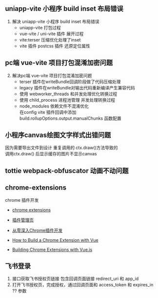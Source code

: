
## uniapp-vite 小程序 build inset 布局错误
1. 解决 uniapp-vite 小程序 build inset 布局错误
    - uniapp-vite 打包过程
    - vue-vite / uni-vite 插件 展开过程
    - vite:terser 压缩优化处理了inset
    - vite 插件 postcss 插件 还原定位属性

## pc端 vue-vite 项目打包混淆加密问题
2. 解决pc端 vue-vite 项目打包混淆加密问题
    - terser 插件在writeBundle回调阶段做了代码压缩处理
    - legacy 插件在writeBundle对输出代码重新编译产生兼容代码
    - 使用 webworker_threads 和并发处理优化转换过程
    - 使用 child_process 进程池管理  并发处理转换过程
    - node_modules 依赖文件不混淆优化  
        在config vite 插件回调中添加build.rollupOptions.output.manualChunks 函数配置

## 小程序canvas绘图文字样式出错问题
因为需要导出文件到设计 重复调用的 ctx.draw()方法导致的  
调用ctx.draw() 后显示缓存的图片不显示canvas


## tottie webpack-obfuscator 动画不动问题

## chrome-extensions
chrome 插件开发
- [chrome extensions](https://developer.chrome.com/docs/extensions/mv3/getstarted/)
- [插件管理页](chrome://extensions)

- [从零深入Chrome插件开发](https://juejin.cn/post/7035782439590952968)

- [How to Build a Chrome Extension with Vue](https://www.sitepoint.com/build-vue-chrome-extension/)
- [Building Chrome Extensions with Vue.js](https://medium.com/@simoneldevig_80359/building-chrome-extensions-with-vue-js-cafaefb82bd4)

## 飞书登录

1. 接口获取飞书授权页链接 包含回调页面链接 redirect_uri 和 app_id
2. 打开飞书授权页，完成授权，通过回调页面和 access_token 和 expires_in ?? 参数

